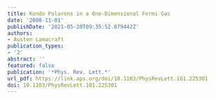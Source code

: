 ```yaml
---
title: Kondo Polarons in a One-Dimensional Fermi Gas
date: '2008-11-01'
publishDate: '2021-05-20T09:35:52.079442Z'
authors:
- Austen Lamacraft
publication_types:
- '2'
abstract: ''
featured: false
publication: '*Phys. Rev. Lett.*'
url_pdf: https://link.aps.org/doi/10.1103/PhysRevLett.101.225301
doi: 10.1103/PhysRevLett.101.225301
---
```


